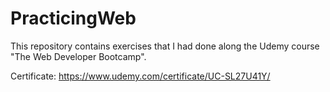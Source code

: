 # PracticingWeb

This repository contains exercises that I had done along the Udemy course "The Web Developer Bootcamp".

Certificate:
https://www.udemy.com/certificate/UC-SL27U41Y/

